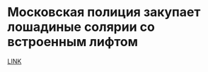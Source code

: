 # Московская полиция закупает лошадиные солярии со встроенным лифтом



[LINK](https://varlamov.ru/1935625.html)